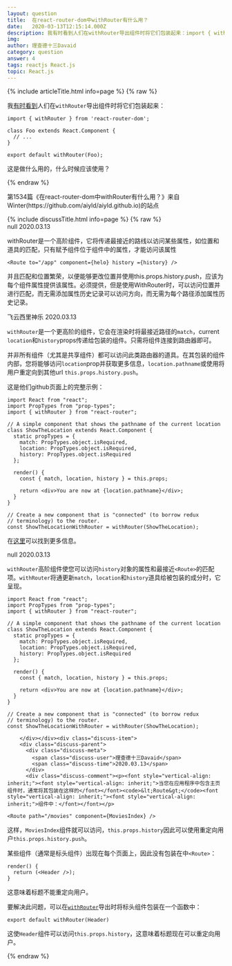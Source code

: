 ```yaml
---
layout: question
title:  在react-router-dom中withRouter有什么用？
date:   2020-03-13T12:15:14.000Z
description: 我有时看到人们在withRouter导出组件时将它们包装起来：import { withRouter } from 'react-router-do...
img: 
author: 理查德十三Davaid
category: question
answer: 4
tags: reactjs React.js
topic: React.js
---
```

<div class="article-root">
  <div class="article">
    {% include articleTitle.html info=page %}
    {% raw %}
    <div class="article-content"><p><font style="vertical-align: inherit;"><font style="vertical-align: inherit;">
我</font></font><a href="https://github.com/lore/www.lorejs.org/blob/41f9b34a67cb676984daf0cda4126a6bf4e14fcd/src/pages/cli/lore-generate-component/options/router.js" rel="noreferrer"><font style="vertical-align: inherit;"><font style="vertical-align: inherit;">有时看到</font></font></a><font style="vertical-align: inherit;"><font style="vertical-align: inherit;">人们在</font></font><code>withRouter</code><font style="vertical-align: inherit;"><font style="vertical-align: inherit;">导出</font><font style="vertical-align: inherit;">组件</font><font style="vertical-align: inherit;">时将它们</font><font style="vertical-align: inherit;">包装</font><font style="vertical-align: inherit;">起来：</font></font></p>

<pre class="lang-js prettyprint-override"><code>import { withRouter } from 'react-router-dom';<font></font>
<font></font>
class Foo extends React.Component {<font></font>
  // ...<font></font>
}<font></font>
<font></font>
export default withRouter(Foo);<font></font>
</code></pre>

<p><font style="vertical-align: inherit;"><font style="vertical-align: inherit;">这是做什么用的，什么时候应该使用？</font></font></p></div>
    {% endraw %}
  </div>
  <p class="winter_mark">第1534篇《在react-router-dom中withRouter有什么用？》来自Winter(https://github.com/aiyld/aiyld.github.io)的站点</p>
  <div class="discuss-wrapper">
    {% include discussTitle.html info=page %}
    {% raw %}
    <div class="discuss-item">
        <div class="discuss-parent">
          <div class="discuss-meta">
            <span class="discuss-user">null</span>
            <span class="discuss-time">2020.03.13</span>
          </div>
          <div class="discuss-comment"><p><font style="vertical-align: inherit;"><font style="vertical-align: inherit;">withRouter是一个高阶组件，它将传递最接近的路线以访问某些属性，如位置和道具的匹配，只有赋予组件位于组件中的属性，才能访问该属性 </font></font></p>

<pre><code>&lt;Route to="/app" component={helo} history ={history} /&gt;
</code></pre>

<p><font style="vertical-align: inherit;"><font style="vertical-align: inherit;">并且匹配和位置繁荣，以便能够更改位置并使用this.props.history.push，应该为每个组件属性提供该属性。必须提供，但是使用WithRouter时，可以访问位置并进行匹配，而无需添加属性历史记录可以访问方向，而无需为每个路径添加属性历史记录。</font></font></p></div>
        </div></div><div class="discuss-item">
        <div class="discuss-parent">
          <div class="discuss-meta">
            <span class="discuss-user">飞云西里神乐</span>
            <span class="discuss-time">2020.03.13</span>
          </div>
          <div class="discuss-comment"><p><code>withRouter</code><font style="vertical-align: inherit;"><font style="vertical-align: inherit;">是一个更高阶的组件，</font><font style="vertical-align: inherit;">它会在渲染时</font><font style="vertical-align: inherit;">将最接近路径的</font></font><code>match</code><font style="vertical-align: inherit;"><font style="vertical-align: inherit;">，current </font></font><code>location</code><font style="vertical-align: inherit;"><font style="vertical-align: inherit;">和</font></font><code>history</code><font style="vertical-align: inherit;"><font style="vertical-align: inherit;">props传递给包装的组件。</font><font style="vertical-align: inherit;">只需将组件连接到路由器即可。</font></font></p>

<p><font style="vertical-align: inherit;"><font style="vertical-align: inherit;">并非所有组件（尤其是共享组件）都可以访问此类路由器的道具。</font><font style="vertical-align: inherit;">在其包装的组件内部，您将能够访问</font></font><code>location</code><font style="vertical-align: inherit;"><font style="vertical-align: inherit;">prop并获取更多信息，</font></font><code>location.pathname</code><font style="vertical-align: inherit;"><font style="vertical-align: inherit;">或使用将用户重定向到其他url </font></font><code>this.props.history.push</code><font style="vertical-align: inherit;"><font style="vertical-align: inherit;">。</font></font></p>

<p><font style="vertical-align: inherit;"><font style="vertical-align: inherit;">这是他们github页面上的完整示例： </font></font></p>

<pre><code>import React from "react";<font></font>
import PropTypes from "prop-types";<font></font>
import { withRouter } from "react-router";<font></font>
<font></font>
// A simple component that shows the pathname of the current location<font></font>
class ShowTheLocation extends React.Component {<font></font>
  static propTypes = {<font></font>
    match: PropTypes.object.isRequired,<font></font>
    location: PropTypes.object.isRequired,<font></font>
    history: PropTypes.object.isRequired<font></font>
  };<font></font>
<font></font>
  render() {<font></font>
    const { match, location, history } = this.props;<font></font>
<font></font>
    return &lt;div&gt;You are now at {location.pathname}&lt;/div&gt;;<font></font>
  }<font></font>
}<font></font>
<font></font>
// Create a new component that is "connected" (to borrow redux<font></font>
// terminology) to the router.<font></font>
const ShowTheLocationWithRouter = withRouter(ShowTheLocation);<font></font>
</code></pre>

<p><font style="vertical-align: inherit;"><font style="vertical-align: inherit;">在</font></font><a href="https://github.com/ReactTraining/react-router/blob/e634f0bad7796d128a4c4e2c4678487dd7256be2/packages/react-router/docs/api/withRouter.md" rel="noreferrer"><font style="vertical-align: inherit;"><font style="vertical-align: inherit;">这里</font></font></a><font style="vertical-align: inherit;"><font style="vertical-align: inherit;">可以找到更多信息</font><font style="vertical-align: inherit;">。</font></font></p></div>
        </div></div><div class="discuss-item">
        <div class="discuss-parent">
          <div class="discuss-meta">
            <span class="discuss-user">null</span>
            <span class="discuss-time">2020.03.13</span>
          </div>
          <div class="discuss-comment"><p><code>withRouter</code><font style="vertical-align: inherit;"><font style="vertical-align: inherit;">高阶组件使您可以访问</font></font><code>history</code><font style="vertical-align: inherit;"><font style="vertical-align: inherit;">对象的属性和最接近</font></font><code>&lt;Route&gt;</code><font style="vertical-align: inherit;"><font style="vertical-align: inherit;">的匹配项。</font></font><code>withRouter</code><font style="vertical-align: inherit;"><font style="vertical-align: inherit;">将通更新</font></font><code>match</code><font style="vertical-align: inherit;"><font style="vertical-align: inherit;">，</font></font><code>location</code><font style="vertical-align: inherit;"><font style="vertical-align: inherit;">和</font></font><code>history</code><font style="vertical-align: inherit;"><font style="vertical-align: inherit;">道具给被包装的成分时，它呈现。</font></font></p>

<pre class="lang-js prettyprint-override"><code>import React from "react";<font></font>
import PropTypes from "prop-types";<font></font>
import { withRouter } from "react-router";<font></font>
<font></font>
// A simple component that shows the pathname of the current location<font></font>
class ShowTheLocation extends React.Component {<font></font>
  static propTypes = {<font></font>
    match: PropTypes.object.isRequired,<font></font>
    location: PropTypes.object.isRequired,<font></font>
    history: PropTypes.object.isRequired<font></font>
  };<font></font>
<font></font>
  render() {<font></font>
    const { match, location, history } = this.props;<font></font>
<font></font>
    return &lt;div&gt;You are now at {location.pathname}&lt;/div&gt;;<font></font>
  }<font></font>
}<font></font>
<font></font>
// Create a new component that is "connected" (to borrow redux<font></font>
// terminology) to the router.<font></font>
const ShowTheLocationWithRouter = withRouter(ShowTheLocation);<font></font>
</code></pre></div>
        </div></div><div class="discuss-item">
        <div class="discuss-parent">
          <div class="discuss-meta">
            <span class="discuss-user">理查德十三Davaid</span>
            <span class="discuss-time">2020.03.13</span>
          </div>
          <div class="discuss-comment"><p><font style="vertical-align: inherit;"><font style="vertical-align: inherit;">当您在应用程序中包含主页组件时，通常将其包装在这样的</font></font><code>&lt;Route&gt;</code><font style="vertical-align: inherit;"><font style="vertical-align: inherit;">组件中：</font></font></p>

<pre><code>&lt;Route path="/movies" component={MoviesIndex} /&gt;
</code></pre>

<p><font style="vertical-align: inherit;"><font style="vertical-align: inherit;">这样，</font></font><code>MoviesIndex</code><font style="vertical-align: inherit;"><font style="vertical-align: inherit;">组件就可以访问，</font></font><code>this.props.history</code><font style="vertical-align: inherit;"><font style="vertical-align: inherit;">因此可以使用重定向用户</font></font><code>this.props.history.push</code><font style="vertical-align: inherit;"><font style="vertical-align: inherit;">。</font></font></p>

<p><font style="vertical-align: inherit;"><font style="vertical-align: inherit;">某些组件（通常是标头组件）出现在每个页面上，因此没有包装在中</font></font><code>&lt;Route&gt;</code><font style="vertical-align: inherit;"><font style="vertical-align: inherit;">：</font></font></p>

<pre><code>render() {<font></font>
  return (&lt;Header /&gt;);<font></font>
}<font></font>
</code></pre>

<p><font style="vertical-align: inherit;"><font style="vertical-align: inherit;">这意味着标题不能重定向用户。</font></font></p>

<p><font style="vertical-align: inherit;"><font style="vertical-align: inherit;">要解决此问题，可以在</font></font><a href="https://github.com/ReactTraining/react-router/blob/master/packages/react-router/docs/api/withRouter.md" rel="noreferrer"><code>withRouter</code></a><font style="vertical-align: inherit;"><font style="vertical-align: inherit;">导出时</font><font style="vertical-align: inherit;">将标头组件包装在一个</font><font style="vertical-align: inherit;">函数中：</font></font></p>

<pre><code>export default withRouter(Header)
</code></pre>

<p><font style="vertical-align: inherit;"><font style="vertical-align: inherit;">这使</font></font><code>Header</code><font style="vertical-align: inherit;"><font style="vertical-align: inherit;">组件可以访问</font></font><code>this.props.history</code><font style="vertical-align: inherit;"><font style="vertical-align: inherit;">，这意味着标题现在可以重定向用户。</font></font></p></div>
        </div></div>
    {% endraw %}
  </div>
<div>
